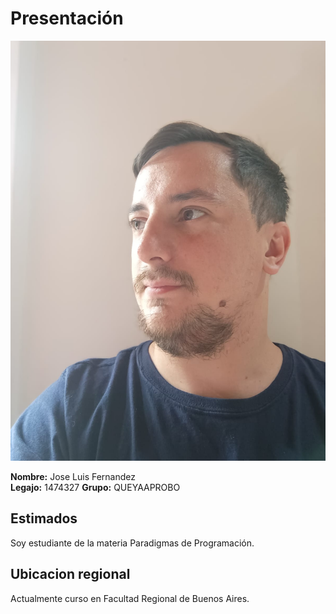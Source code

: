 # Presentación  

![Foto](fotojose.jpg)  

**Nombre:** Jose Luis Fernandez	  
**Legajo:** 1474327
**Grupo:**  QUEYAAPROBO  

## Estimados 
Soy estudiante de la materia Paradigmas de Programación.  

## Ubicacion regional  
Actualmente curso en Facultad Regional de Buenos Aires.  
